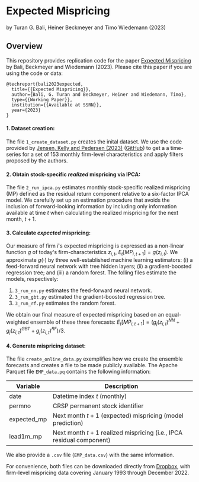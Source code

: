 # Expected Mispricing
by Turan G. Bali, Heiner Beckmeyer and Timo Wiedemann (2023)


## Overview
This repository provides replication code for the paper [Expected Mispricing](https://papers.ssrn.com/sol3/papers.cfm?abstract_id=4638234) by Bali, Beckmeyer and Wiedemann (2023). Please cite this paper if you are using the code or data:

```
@techreport{bali2023expected,
  title={{Expected Mispricing}},
  author={Bali, G. Turan and Beckmeyer, Heiner and Wiedemann, Timo},
  type={{Working Paper}},
  institution={{Available at SSRN}},
  year={2023}
}
```

#### 1. Dataset creation:
The file `1_create_dataset.py` creates the inital dataset. We use the code provided by [Jensen, Kelly and Pedersen (2023)](https://onlinelibrary.wiley.com/doi/10.1111/jofi.13249) ([GitHub](https://github.com/bkelly-lab/ReplicationCrisis)) to get a a time-series for a set of 153 monthly firm-level characteristics and apply filters proposed by the authors.

#### 2. Obtain stock-specific *realized* mispricing via IPCA:
The file `2_run_ipca.py` estimates monthly stock-specific realized mispricing (MP) defined as the residual return component relative to a six-factor IPCA model. We carefully set up an estimation procedure that avoids the inclusion of forward-looking information by including only information available at time $t$ when calculating the realized mispricing for the next month, $t+1$.

#### 3. Calculate *expected* mispricing:
Our measure of firm $i$'s expected mispricing is expressed as a non-linear function $g$ of today's firm-characteristics $z_{i,t}$, $E_t[MP_{i,t+1}] = g(z_{i,t})$.
We approximate $g(\cdot)$ by three well-established machine learning estimators:  (i) a feed-forward neural network with tree hidden layers; (ii) a gradient-boosted regression tree; and (iii) a random forest. The folling files estimate the models, respectively:

 1. `3_run_nn.py` estimates the feed-forward neural network.
 2. `3_run_gbt.py` estimated the gradient-boosted regression tree.
 3. `3_run_rf.py` estimates the random forest.

We obtain our final measure of expected mispricing based on an equal-weighted ensemble of these three forecasts: $E_t[MP_{i,t+1}] = (g_j(z_{i,t})^{NN} + g_j(z_{i,t})^{GBT} + g_j(z_{i,t})^{RF}) / 3$.

#### 4. Generate mispricing dataset:
The file `create_online_data.py` exemplifies how we create the ensemble forecasts and creates a file to be made publicly available. The Apache Parquet file `EMP_data.pq` contains the following information:

| Variable | Description |
| -------- | ----------- |
| date | Datetime index $t$ (monthly)|
| permno | CRSP permanent stock identifier| 
| expected_mp | Next month $t+1$ (expected) mispricing (model prediction) |
| lead1m_mp | Next month $t+1$ realized mispricing (i.e., IPCA residual component) |

We also provide a `.csv` file (`EMP_data.csv`) with the same information.

For convenience, both files can be downloaded directly from [Dropbox](https://www.dropbox.com/scl/fo/ylmjcth0wh0x1le7vxie7/h?rlkey=isbnjmtbpzpw5ref4yx2x3zns&dl=0), with firm-level mispricing data covering January 1993 through December 2022.